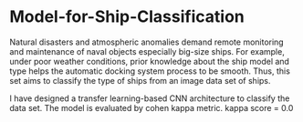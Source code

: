 # Model-for-Ship-Classification
Natural disasters and atmospheric anomalies demand remote monitoring and maintenance of naval objects especially big-size ships. For example, under poor weather conditions, prior knowledge about the ship model and type helps the automatic docking system process to be smooth. Thus, this set aims to classify the type of ships from an image data set of ships.

I have designed a transfer learning-based CNN architecture to classify the data set. The model is evaluated by cohen kappa metric. 
kappa score = 0.0
